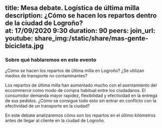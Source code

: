 
title: Mesa debate. Logística de última milla
description: ¿Cómo se hacen los repartos dentro de la ciudad de Logroño?  
at: 17/09/2020 9:30
duration: 90
peers:
join_url:
youtube: 
share_img:/static/share/mas-gente-bicicleta.jpg
----
### Sobre qué hablaremos en este evento
¿Cómo se hacen los repartos de última milla en Logroño? ¿Se utilizan medios de transporte no contaminantes? 

Los repartos de última milla han aumentado mucho con el asentamiento del eccommerce como modo de compra habitual entre los ciudadanos. El consumidor demanda mayor rapidez, flexibilidad y efectividad en la entrega de sus pedidos. ¿Cómo se consigue todo esto sin entrar en conflicto con la efectividad de un transporte en la ciudad?

En este debate analizaremos cómo son los repartos en el último kilómetros antes de llegar al cliente en la ciudad de Logroño.
